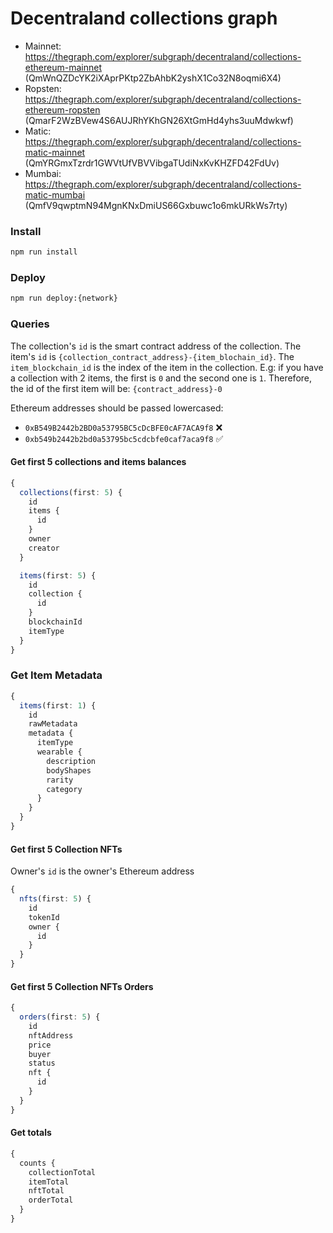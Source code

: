 # Decentraland collections graph

- Mainnet: https://thegraph.com/explorer/subgraph/decentraland/collections-ethereum-mainnet (QmWnQZDcYK2iXAprPKtp2ZbAhbK2yshX1Co32N8oqmi6X4)
- Ropsten: https://thegraph.com/explorer/subgraph/decentraland/collections-ethereum-ropsten (QmarF2WzBVew4S6AUJRhYKhGN26XtGmHd4yhs3uuMdwkwf)
- Matic: https://thegraph.com/explorer/subgraph/decentraland/collections-matic-mainnet (QmYRGmxTzrdr1GWVtUfVBVVibgaTUdiNxKvKHZFD42FdUv)
- Mumbai: https://thegraph.com/explorer/subgraph/decentraland/collections-matic-mumbai (QmfV9qwptmN94MgnKNxDmiUS66Gxbuwc1o6mkURkWs7rty)

### Install

```bash
npm run install
```

### Deploy

```bash
npm run deploy:{network}
```

### Queries

The collection's `id` is the smart contract address of the collection.
The item's `id` is `{collection_contract_address}-{item_blochain_id}`. The `item_blockchain_id` is the index of the item in the collection. E.g: if you have a collection with 2 items, the first is `0` and the second one is `1`. Therefore, the id of the first item will be: `{contract_address}-0`

Ethereum addresses should be passed lowercased:

- `0xB549B2442b2BD0a53795BC5cDcBFE0cAF7ACA9f8` ❌
- `0xb549b2442b2bd0a53795bc5cdcbfe0caf7aca9f8` ✅

#### Get first 5 collections and items balances

```typescript
{
  collections(first: 5) {
    id
    items {
      id
    }
    owner
    creator
  }

  items(first: 5) {
    id
    collection {
      id
    }
    blockchainId
    itemType
  }
}
```

### Get Item Metadata

```typescript
{
  items(first: 1) {
    id
    rawMetadata
    metadata {
      itemType
      wearable {
        description
        bodyShapes
        rarity
        category
      }
    }
  }
}
```

#### Get first 5 Collection NFTs

Owner's `id` is the owner's Ethereum address

```typescript
{
  nfts(first: 5) {
    id
    tokenId
    owner {
      id
    }
  }
}
```

#### Get first 5 Collection NFTs Orders

```typescript
{
  orders(first: 5) {
    id
    nftAddress
    price
    buyer
    status
    nft {
      id
    }
  }
}
```

#### Get totals

```typescript
{
  counts {
    collectionTotal
    itemTotal
    nftTotal
    orderTotal
  }
}
```
